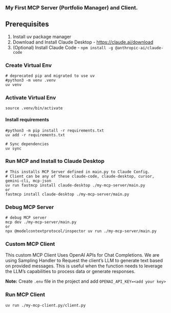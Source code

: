 ### My First MCP Server (Portfolio Manager) and Client.

## Prerequisites
1. Install uv package manager
2. Download and Install Claude Desktop - https://claude.ai/download
3. (Optional) Install Claude Code - `npm install -g @anthropic-ai/claude-code`


### Create Virtual Env

```Shell
# deprecated pip and migrated to use uv
#python3 -m venv .venv
uv venv
```

### Activate Virtual Env

```Shell
source .venv/bin/activate
```

#### Install requirements
```Shell
#python3 -m pip install -r requirements.txt
uv add -r requirements.txt
```

```Shell
# Sync dependencies
uv sync
```

### Run MCP and Install to Claude Desktop
```Shell
# This installs MCP Server defined in main.py to Claude Config.
# Client can be any of these claude-code, claude-desktop, cursor, gemini-cli, mcp-json
uv run fastmcp install claude-desktop ./my-mcp-server/main.py
or
fastmcp install claude-desktop ./my-mcp-server/main.py
```

### Debug MCP Server
```Shell
# debug MCP server
mcp dev ./my-mcp-server/main.py
or
npx @modelcontextprotocol/inspector uv run ./my-mcp-server/main.py
```

### Custom MCP Client
This custom MCP Client Uses OpenAI APIs for Chat Completions. 
We are using Sampling Handler to Request the client’s LLM to generate text based on provided messages. This is useful when the function needs to leverage the LLM’s capabilities to process data or generate responses.

**Note:** Create `.env` file in the project and add `OPENAI_API_KEY=<add your key>`

### Run MCP Client
```Shell
uv run ./my-mcp-client.py/client.py
```
